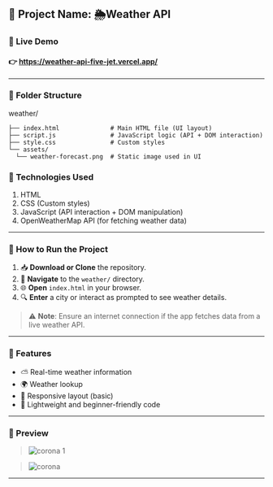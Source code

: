 ## 📁 Project Name: 🌦️Weather API

### 🔗 Live Demo 


#### 👉 https://weather-api-five-jet.vercel.app/
---

### 📂 Folder Structure

weather/


    ├── index.html              # Main HTML file (UI layout)
    ├── script.js               # JavaScript logic (API + DOM interaction)
    ├── style.css               # Custom styles
    └── assets/
      └── weather-forecast.png  # Static image used in UI



### 🧰 Technologies Used

1. HTML
2. CSS (Custom styles)
3. JavaScript (API interaction + DOM manipulation)
4. OpenWeatherMap API (for fetching weather data)

---

### 🚀 How to Run the Project

1. 📥 **Download or Clone** the repository.
2. 📂 **Navigate** to the `weather/` directory.
3. 🌐 **Open** `index.html` in your browser.
4. 🔍 **Enter** a city or interact as prompted to see weather details.

> ⚠️ **Note**: Ensure an internet connection if the app fetches data from a live weather API.

---

### 🧩 Features

- ⛅ Real-time weather information
- 🌍 Weather lookup
- 📱 Responsive layout (basic)
- 🎯 Lightweight and beginner-friendly code

---

### 📸 Preview
 
>![corona 1](https://github.com/user-attachments/assets/3c485671-cef6-40c2-858a-ff0b21d47a92)

> ![corona](https://github.com/user-attachments/assets/c3be1a62-7389-492a-8648-f3406ff6499d)
 
 
---



